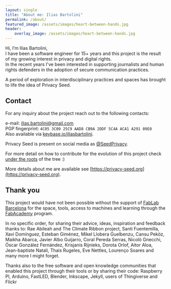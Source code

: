 ```yaml
---
layout: single
title: "About me: Ilias Bartolini"
permalink: /about/
featured_image: /assets/images/heart-between-hands.jpg
header:
    overlay_image: /assets/images/heart-between-hands.jpg
---
```



Hi,
I’m Ilias Bartolini,  
I have been a software engineer for 15+ years and this project is the result of my growing interest in privacy and digital rights.  
In the recent years I've been interested in supporting journalists and human rights defenders in the adoption of secure communication practices. 

A period of exploration in interdisciplinary practices and spaces has brought to life the idea of Privacy Seed.

## Contact

For any inquiry about the project reach out to the following contacts:

e-mail: ilias.bartolini@gmail.com  
PGP fingerprint: `4C05 3C09 25C9 AAD8 CB9A 2DDF 5C4A ACA1 A291 09E0`  
Also available via [keybase.io/iliasbartolini](keybase.io/iliasbartolini).

Privacy Seed is present on social media as [@SeedPrivacy](https://twitter.com/SeedPrivacy).

For more detail on how to contribute for the evolution of this project check [under the roots](/under-the-roots/) of the tree :)

More details about me are available see [https://privacy-seed.org](https://privacy-seed.org).

## Thank you

This project would have not been possible without the support of [FabLab Barcelona](https://fablabbcn.org/) for the space, tools, access to machines and learning through the [FabAcademy](http://fabacademy.org/) program.

In no specific order, for sharing their advice, ideas, inspiration and feedback thanks to: Rae Abileah and The Climate Ribbon project, Santi Fuentemilla, Xavi Domínguez, Esteban Giménez, Mikel Llobera Guelbenzu, Cansu Peköz, Maikha Abarca, Javier Albo Guijarro, Coral Pereda Serras, Nicolò Gnecchi, Óscar González Fernández, Krisjanis Rijnieks, Dorota Orlof, Aitor Aloa, Jean-baptiste Natali, Thais Rugeles, Eve Nettles, Lourenço Soares and many more I might forget.

Thanks also to the free software and open knowledge communities that enabled this project through their tools or by sharing their code: Raspberry PI, Arduino, FastLED, Blender, Inkscape, Jekyll, users of Thingiverse and Flickr
